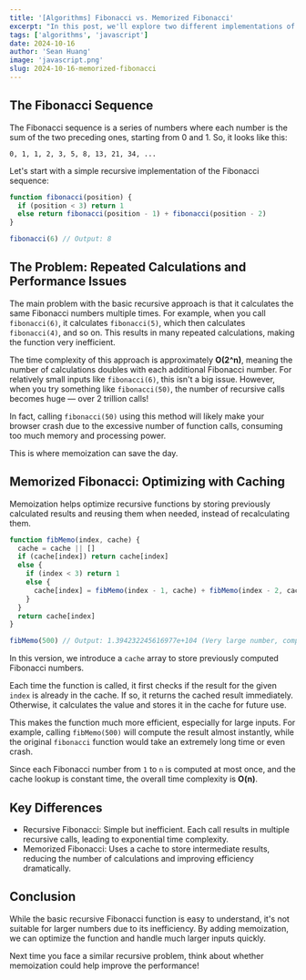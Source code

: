```yaml
---
title: '[Algorithms] Fibonacci vs. Memorized Fibonacci'
excerpt: "In this post, we'll explore two different implementations of the Fibonacci sequence: the classic recursive version and an optimized version using memoization. Both methods generate the same result, but their efficiency is quite different, especially when dealing with large numbers."
tags: ['algorithms', 'javascript']
date: 2024-10-16
author: 'Sean Huang'
image: 'javascript.png'
slug: 2024-10-16-memorized-fibonacci
---
```


## The Fibonacci Sequence

The Fibonacci sequence is a series of numbers where each number is the sum of the two preceding ones, starting from 0 and 1. So, it looks like this:

```plaintext
0, 1, 1, 2, 3, 5, 8, 13, 21, 34, ...
```

Let's start with a simple recursive implementation of the Fibonacci sequence:

```javascript
function fibonacci(position) {
  if (position < 3) return 1
  else return fibonacci(position - 1) + fibonacci(position - 2)
}

fibonacci(6) // Output: 8
```

## The Problem: Repeated Calculations and Performance Issues

The main problem with the basic recursive approach is that it calculates the same Fibonacci numbers multiple times. For example, when you call `fibonacci(6)`, it calculates `fibonacci(5)`, which then calculates `fibonacci(4)`, and so on. This results in many repeated calculations, making the function very inefficient.

The time complexity of this approach is approximately **O(2^n)**, meaning the number of calculations doubles with each additional Fibonacci number. For relatively small inputs like `fibonacci(6)`, this isn't a big issue. However, when you try something like `fibonacci(50)`, the number of recursive calls becomes huge — over 2 trillion calls!

In fact, calling `fibonacci(50)` using this method will likely make your browser crash due to the excessive number of function calls, consuming too much memory and processing power.

This is where memoization can save the day.

## Memorized Fibonacci: Optimizing with Caching

Memoization helps optimize recursive functions by storing previously calculated results and reusing them when needed, instead of recalculating them.

```javascript
function fibMemo(index, cache) {
  cache = cache || []
  if (cache[index]) return cache[index]
  else {
    if (index < 3) return 1
    else {
      cache[index] = fibMemo(index - 1, cache) + fibMemo(index - 2, cache)
    }
  }
  return cache[index]
}

fibMemo(500) // Output: 1.394232245616977e+104 (Very large number, computed quickly)
```

In this version, we introduce a `cache` array to store previously computed Fibonacci numbers.

Each time the function is called, it first checks if the result for the given `index` is already in the cache. If so, it returns the cached result immediately. Otherwise, it calculates the value and stores it in the cache for future use.

This makes the function much more efficient, especially for large inputs. For example, calling `fibMemo(500)` will compute the result almost instantly, while the original `fibonacci` function would take an extremely long time or even crash.

Since each Fibonacci number from `1` to `n` is computed at most once, and the cache lookup is constant time, the overall time complexity is **O(n)**.

## Key Differences

- Recursive Fibonacci: Simple but inefficient. Each call results in multiple recursive calls, leading to exponential time complexity.
- Memorized Fibonacci: Uses a cache to store intermediate results, reducing the number of calculations and improving efficiency dramatically.

## Conclusion

While the basic recursive Fibonacci function is easy to understand, it's not suitable for larger numbers due to its inefficiency. By adding memoization, we can optimize the function and handle much larger inputs quickly.

Next time you face a similar recursive problem, think about whether memoization could help improve the performance!

